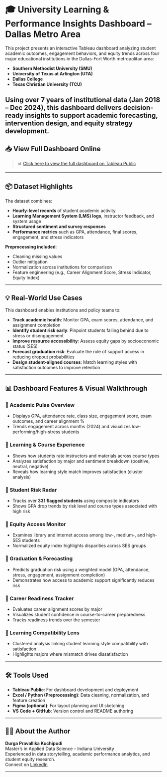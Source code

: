 # 🎓 University Learning & Performance Insights Dashboard – Dallas Metro Area

This project presents an interactive Tableau dashboard analyzing student academic outcomes, engagement behaviors, and equity trends across four major educational institutions in the Dallas-Fort Worth metropolitan area:  
- **Southern Methodist University (SMU)**  
- **University of Texas at Arlington (UTA)**  
- **Dallas College**  
- **Texas Christian University (TCU)**  

Using over **7 years of institutional data** (Jan 2018 – Dec 2024), this dashboard delivers decision-ready insights to support academic forecasting, intervention design, and equity strategy development.
---
## 📥 View Full Dashboard Online

> 📊 [Click here to view the full dashboard on Tableau Public](https://public.tableau.com/app/profile/durga.pravallika.kuchipudi7399/viz/Book2_17432564557990/MainDashboard)


---

## 📦 Dataset Highlights

The dataset combines:
- **Hourly-level records** of student academic activity
- **Learning Management System (LMS) logs**, instructor feedback, and system usage
- **Structured sentiment and survey responses**
- **Performance metrics** such as GPA, attendance, final scores, engagement, and stress indicators

**Preprocessing included**:
- Cleaning missing values  
- Outlier mitigation  
- Normalization across institutions for comparison  
- Feature engineering (e.g., Career Alignment Score, Stress Indicator, Equity Index)

---

## 💡 Real-World Use Cases

This dashboard enables institutions and policy teams to:
- **Track academic health**: Monitor GPA, exam scores, attendance, and assignment completion
- **Identify student risk early**: Pinpoint students falling behind due to stress or disengagement
- **Improve resource accessibility**: Assess equity gaps by socioeconomic status (SES)
- **Forecast graduation risk**: Evaluate the role of support access in reducing dropout probabilities
- **Design student-aligned courses**: Match learning styles with satisfaction outcomes to improve retention

---

## 📊 Dashboard Features & Visual Walkthrough

### 🔹 Academic Pulse Overview
- Displays GPA, attendance rate, class size, engagement score, exam outcomes, and career alignment %
- Trends engagement across months (2024) and visualizes low-performing/high-stress students

### 🔹 Learning & Course Experience
- Shows how students rate instructors and materials across course types
- Analyzes satisfaction by major and sentiment breakdown (positive, neutral, negative)
- Reveals how learning style match improves satisfaction (cluster analysis)

### 🔹 Student Risk Radar
- Tracks over **331 flagged students** using composite indicators
- Shows GPA drop trends by risk level and course types associated with high risk

### 🔹 Equity Access Monitor
- Examines library and internet access among low-, medium-, and high-SES students
- Normalized equity index highlights disparities across SES groups

### 🔹 Graduation & Forecasting
- Predicts graduation risk using a weighted model (GPA, attendance, stress, engagement, assignment completion)
- Demonstrates how access to academic support significantly reduces risk

### 🔹 Career Readiness Tracker
- Evaluates career alignment scores by major
- Visualizes student confidence in course-to-career preparedness
- Tracks readiness trends over the semester

### 🔹 Learning Compatibility Lens
- Clustered analysis linking student learning style compatibility with satisfaction
- Highlights majors where mismatch drives dissatisfaction

---

## 🛠 Tools Used

- **Tableau Public**: For dashboard development and deployment  
- **Excel / Python (Preprocessing)**: Data cleaning, normalization, and feature creation  
- **Figma (optional)**: For layout planning and UI sketching  
- **VS Code + GitHub**: Version control and README authoring

---



## 👩‍💻 About the Author

**Durga Pravallika Kuchipudi**  
Master’s in Applied Data Science – Indiana University  
Experienced in data storytelling, academic performance analytics, and student equity research.  
Connect on [LinkedIn](https://www.linkedin.com/in/durgapk/)

---

